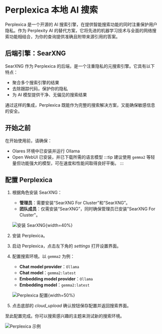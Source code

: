 # Perplexica 本地 AI 搜索

Perplexica 是一个开源的 AI 搜索引擎，在提供智能搜索功能的同时注重保护用户隐私。作为 Perplexity AI 的替代方案，它将先进的机器学习技术与全面的网络搜索功能相结合，为你的查询提供准确且附带来源引用的答案。

## 后端引擎：SearXNG
SearXNG 作为 Perplexica 的后端，是一个注重隐私的元搜索引擎。它具有以下特点：
* 聚合多个搜索引擎的结果
* 去除跟踪代码，保护你的隐私
* 为 AI 模型提供干净、无偏见的搜索结果

通过这样的集成，Perplexica 既能作为完整的搜索解决方案，又能确保敏感信息的安全。

## 开始之前
在开始使用前，请确保：
- Olares 环境中已安装并运行 Ollama
- Open WebUI 已安装，并已下载所需的语言模型
  :::tip
  建议使用 `gemma2` 等轻量但功能强大的模型，可在速度和性能间取得良好平衡。
  :::

## 配置 Perplexica
1. 根据角色安装 SearXNG：
    - **管理员**：需要安装“SearXNG For Cluster”和“SearXNG”。
    - **团队成员**：仅需安装“SearXNG”，同时确保管理员已安装"SearXNG For Cluster"。

   ![安装 SearXNG](/images/manual/use-cases/install-searxng.png){width=40%}

2. 安装 Perplexica。
3. 启动 Perplexica，点击左下角的 <i class="material-symbols-outlined">settings</i> 打开设置界面。
4. 配置搜索环境。以 `gemma2` 为例：
    - **Chat model provider**：`Ollama`
    - **Chat model**：`gemma2:latest`
    - **Embedding model provider**：`Ollama`
    - **Embedding model**：`gemma2:latest`

    ![Perplexica 配置](/images/manual/use-cases/perplexica-configurations.png#bordered){width=50%}
5. 点击底部的 <i class="material-symbols-outlined">cloud_upload</i> 确认按钮保存配置并返回搜索界面。

至此配置完成。你可以搜索感兴趣的主题来测试新的搜索环境。

![Perplexica 示例](/images/manual/use-cases/perplexica-example-question.png#bordered)
